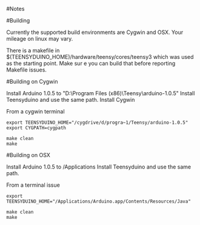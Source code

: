 #Notes


#Building

Currently the supported build environments are Cygwin and OSX.  Your mileage on linux may vary.

There is a makefile in $(TEENSYDUINO_HOME)/hardware/teensy/cores/teensy3 which was used as the starting point.  Make sur
e you can build that before reporting Makefile issues.


#Building on Cygwin

Install Arduino 1.0.5 to "D:\Program Files (x86)\Teensy\arduino-1.0.5"
Install Teensyduino and use the same path.
Install Cygwin

From a cygwin terminal

    export TEENSYDUINO_HOME="/cygdrive/d/progra~1/Teensy/arduino-1.0.5"
    export CYGPATH=cygpath

    make clean
    make

#Building on OSX

Install Arduino 1.0.5 to /Applications
Install Teensyduino and use the same path.

From a terminal issue

    export TEENSYDUINO_HOME="/Applications/Arduino.app/Contents/Resources/Java"

    make clean
    make

